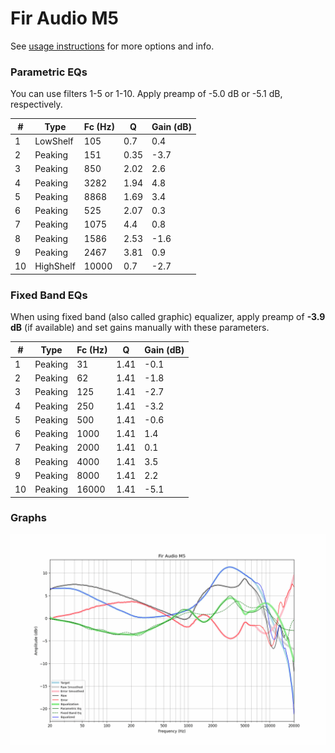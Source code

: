 # Fir Audio M5
See [usage instructions](https://github.com/jaakkopasanen/AutoEq#usage) for more options and info.

### Parametric EQs
You can use filters 1-5 or 1-10. Apply preamp of -5.0 dB or -5.1 dB, respectively.

|   # | Type      |   Fc (Hz) |    Q |   Gain (dB) |
|-----|-----------|-----------|------|-------------|
|   1 | LowShelf  |       105 | 0.7  |         0.4 |
|   2 | Peaking   |       151 | 0.35 |        -3.7 |
|   3 | Peaking   |       850 | 2.02 |         2.6 |
|   4 | Peaking   |      3282 | 1.94 |         4.8 |
|   5 | Peaking   |      8868 | 1.69 |         3.4 |
|   6 | Peaking   |       525 | 2.07 |         0.3 |
|   7 | Peaking   |      1075 | 4.4  |         0.8 |
|   8 | Peaking   |      1586 | 2.53 |        -1.6 |
|   9 | Peaking   |      2467 | 3.81 |         0.9 |
|  10 | HighShelf |     10000 | 0.7  |        -2.7 |

### Fixed Band EQs
When using fixed band (also called graphic) equalizer, apply preamp of **-3.9 dB** (if available) and set gains manually with these parameters.

|   # | Type    |   Fc (Hz) |    Q |   Gain (dB) |
|-----|---------|-----------|------|-------------|
|   1 | Peaking |        31 | 1.41 |        -0.1 |
|   2 | Peaking |        62 | 1.41 |        -1.8 |
|   3 | Peaking |       125 | 1.41 |        -2.7 |
|   4 | Peaking |       250 | 1.41 |        -3.2 |
|   5 | Peaking |       500 | 1.41 |        -0.6 |
|   6 | Peaking |      1000 | 1.41 |         1.4 |
|   7 | Peaking |      2000 | 1.41 |         0.1 |
|   8 | Peaking |      4000 | 1.41 |         3.5 |
|   9 | Peaking |      8000 | 1.41 |         2.2 |
|  10 | Peaking |     16000 | 1.41 |        -5.1 |

### Graphs
![](./Fir%20Audio%20M5.png)
